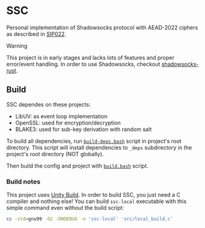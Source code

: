 # SSC
Personal implementation of Shadowsocks protocol with AEAD-2022 ciphers
as described in [SIP022](https://shadowsocks.org/doc/sip022.html).

> [!WARNING]
> This project is in early stages and lacks lots of features and proper
> error/event handling. In order to use Shadowsocks, checkout
> [shadowsocks-rust](https://github.com/shadowsocks/shadowsocks-rust).

## Build
SSC dependes on these projects:
- LibUV: as event loop implementation
- OpenSSL: used for encryption/decryption
- BLAKE3: used for sub-key derivation with random salt

To build all dependencies, run [`build-deps.bash`](build-deps.bash) script in
project's root directory. This script will install dependencies to `_deps`
subdirectory in the project's root directory (NOT globally).

Then build the config and project with [`build.bash`](build.bash) script.

### Build notes
This project uses [Unity Build](https://en.wikipedia.org/wiki/Unity_build). In
order to build SSC, you just need a C compiler and nothing else! You can build
`ssc-local` executable with this simple command even without the build script:
```bash
cc -std=gnu99 -O2 -DNDEBUG -o 'ssc-local' 'src/local_build.c'
```
